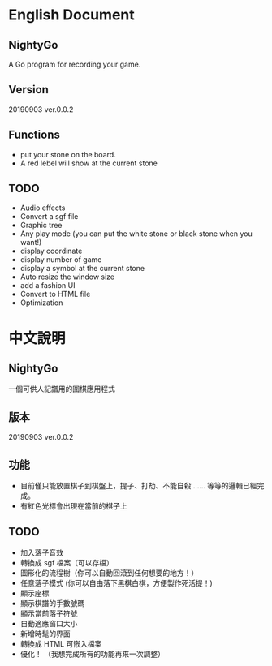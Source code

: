 # English Document
## NightyGo
A Go program for recording your game.

## Version
20190903 ver.0.0.2

## Functions
- put your stone on the board.
- A red lebel will show at the current stone

## TODO
- Audio effects
- Convert a sgf file
- Graphic tree
- Any play mode (you can put the white stone or black stone when you want!)
- display coordinate
- display number of game
- display a symbol at the current stone
- Auto resize the window size
- add a fashion UI
- Convert to HTML file
- Optimization

##
# 中文說明
## NightyGo
一個可供人記譜用的圍棋應用程式

## 版本
20190903 ver.0.0.2

## 功能
- 目前僅只能放置棋子到棋盤上，提子、打劫、不能自殺 ...... 等等的邏輯已經完成。
- 有紅色光標會出現在當前的棋子上

## TODO
- 加入落子音效
- 轉換成 sgf 檔案（可以存檔）
- 圖形化的流程樹（你可以自動回滾到任何想要的地方！）
- 任意落子模式 (你可以自由落下黑棋白棋，方便製作死活提！)
- 顯示座標
- 顯示棋譜的手數號碼
- 顯示當前落子符號
- 自動適應窗口大小
- 新增時髦的界面
- 轉換成 HTML 可嵌入檔案
- 優化！ （我想完成所有的功能再來一次調整）
